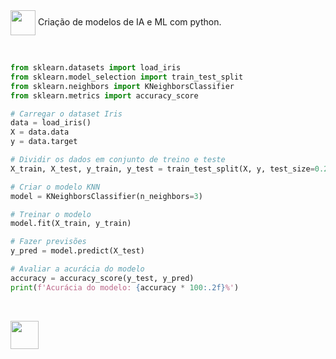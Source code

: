 <img align="center" heigt="30" width="40" src="https://cdn.jsdelivr.net/gh/devicons/devicon/icons/python/python-original.svg" /> 
Criação de modelos de IA e ML com python.

&nbsp;

```python
from sklearn.datasets import load_iris
from sklearn.model_selection import train_test_split
from sklearn.neighbors import KNeighborsClassifier
from sklearn.metrics import accuracy_score

# Carregar o dataset Iris
data = load_iris()
X = data.data
y = data.target

# Dividir os dados em conjunto de treino e teste
X_train, X_test, y_train, y_test = train_test_split(X, y, test_size=0.2, random_state=42)

# Criar o modelo KNN
model = KNeighborsClassifier(n_neighbors=3)

# Treinar o modelo
model.fit(X_train, y_train)

# Fazer previsões
y_pred = model.predict(X_test)

# Avaliar a acurácia do modelo
accuracy = accuracy_score(y_test, y_pred)
print(f'Acurácia do modelo: {accuracy * 100:.2f}%')
```
&nbsp;

[<img width="45" src="https://github.com/gihcout/arduino/assets/112673878/a25404ac-e2a0-4e53-9f31-3a55b0bdfebc" />](https://github.com/gihcout)
